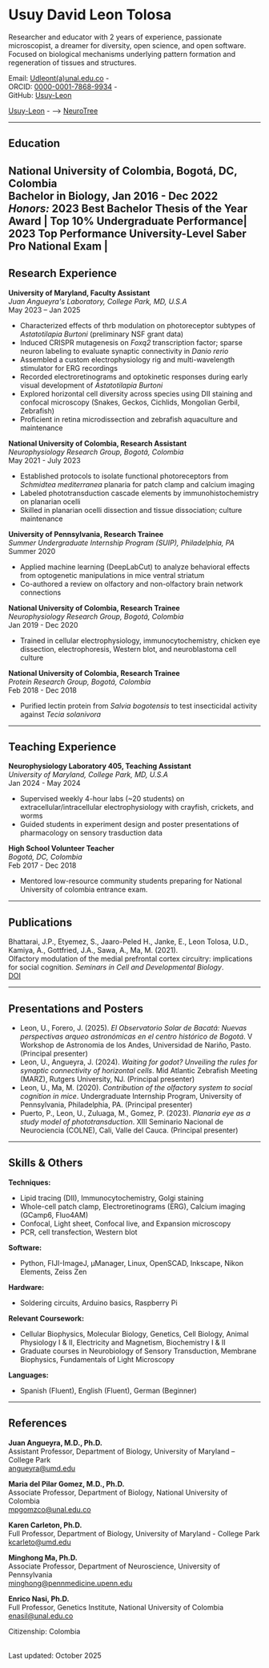

# Usuy David Leon Tolosa

Researcher and educator with 2 years of experience, passionate microscopist, a dreamer for diversity, open science, and open software. Focused on biological mechanisms underlying pattern formation and regeneration of tissues and structures. 

Email: [Udleont(a)unal.edu.co](mailto:Udleont@unal.edu.co) -  
ORCID: [0000-0001-7868-9934](https://orcid.org/0000-0001-7868-9934) -  
GitHub: [Usuy-Leon](https://github.com/Usuy-Leon)

<div id="webaddress">
  <a href="https://github.com/Usuy-Leon/usuy-leon.github.io"><i class="ai ai-researchgate"></i> Usuy-Leon</a> - -->
  <a href="https://neurotree.org/beta/peopleinfo.php?pid=928916"><i class="fa-brands fa-bluesky"></i> NeuroTree</a>
</div>

---

## Education

**National University of Colombia, Bogotá, DC, Colombia**  
Bachelor in Biology, Jan 2016 - Dec 2022  
*Honors:* 2023 Best Bachelor Thesis of the Year Award | Top 10% Undergraduate Performance| 2023 Top Performance University-Level Saber Pro National Exam | 
---

## Research Experience

**University of Maryland, Faculty Assistant**  
*Juan Angueyra's Laboratory, College Park, MD, U.S.A*  
May 2023 – Jan 2025  
- Characterized effects of thrb modulation on photoreceptor subtypes of *Astatotilapia Burtoni* (preliminary NSF grant data)  
- Induced CRISPR mutagenesis on *Foxq2* transcription factor; sparse neuron labeling to evaluate synaptic connectivity in *Danio rerio*  
- Assembled a custom electrophysiology rig and multi-wavelength stimulator for ERG recordings  
- Recorded electroretinograms and optokinetic responses during early visual development of *Astatotilapia Burtoni*  
- Explored horizontal cell diversity across species using DII staining and confocal microscopy (Snakes, Geckos, Cichlids, Mongolian Gerbil, Zebrafish)  
- Proficient in retina microdissection and zebrafish aquaculture and maintenance

**National University of Colombia, Research Assistant**  
*Neurophysiology Research Group, Bogotá, Colombia*  
May 2021 - July 2023  
- Established protocols to isolate functional photoreceptors from *Schmidtea mediterranea* planaria for patch clamp and calcium imaging  
- Labeled phototransduction cascade elements by immunohistochemistry on planarian ocelli  
- Skilled in planarian ocelli dissection and tissue dissociation; culture maintenance

**University of Pennsylvania, Research Trainee**  
*Summer Undergraduate Internship Program (SUIP), Philadelphia, PA*  
Summer 2020  
- Applied machine learning (DeepLabCut) to analyze behavioral effects from optogenetic manipulations in mice ventral striatum  
- Co-authored a review on olfactory and non-olfactory brain network connections

**National University of Colombia, Research Trainee**  
*Neurophysiology Research Group, Bogotá, Colombia*  
Jan 2019 - Dec 2020  
- Trained in cellular electrophysiology, immunocytochemistry, chicken eye dissection, electrophoresis, Western blot, and neuroblastoma cell culture

**National University of Colombia, Research Trainee**  
*Protein Research Group, Bogotá, Colombia*  
Feb 2018 - Dec 2018  
- Purified lectin protein from *Salvia bogotensis* to test insecticidal activity against *Tecia solanivora*

---

## Teaching Experience

**Neurophysiology Laboratory 405, Teaching Assistant**  
*University of Maryland, College Park, MD, U.S.A*  
Jan 2024 - May 2024  
- Supervised weekly 4-hour labs (~20 students) on extracellular/intracellular electrophysiology with crayfish, crickets, and worms  
- Guided students in experiment design and poster presentations of pharmacology on sensory trasduction data

**High School Volunteer Teacher**  
*Bogotá, DC, Colombia*  
Feb 2017 - Dec 2018  
- Mentored low-resource community students preparing for  National University of colombia entrance exam.

---

## Publications

Bhattarai, J.P., Etyemez, S., Jaaro-Peled H., Janke, E., Leon Tolosa, U.D., Kamiya, A., Gottfried, J.A., Sawa, A., Ma, M. (2021).  
Olfactory modulation of the medial prefrontal cortex circuitry: implications for social cognition. *Seminars in Cell and Developmental Biology*.  
[DOI](https://doi.org/10.1016/j.semcdb.2021.03.022)

---

## Presentations and Posters

- Leon, U., Forero, J. (2025). *El Observatorio Solar de Bacatá: Nuevas perspectivas arqueo astronómicas en el centro histórico de Bogotá*. V Workshop de Astronomia de los Andes, Universidad de Nariño, Pasto. (Principal presenter)  
- Leon, U., Angueyra, J. (2024). *Waiting for godot? Unveiling the rules for synaptic connectivity of horizontal cells*. Mid Atlantic Zebrafish Meeting (MARZ), Rutgers University, NJ. (Principal presenter)  
- Leon, U., Ma, M. (2020). *Contribution of the olfactory system to social cognition in mice*. Undergraduate Internship Program, University of Pennsylvania, Philadelphia, PA. (Principal presenter)  
- Puerto, P., Leon, U., Zuluaga, M., Gomez, P. (2023). *Planaria eye as a study model of phototransduction*. XIII Seminario Nacional de Neurociencia (COLNE), Cali, Valle del Cauca. (Principal presenter)

---

## Skills & Others

**Techniques:**  
- Lipid tracing (DII), Immunocytochemistry, Golgi staining  
- Whole-cell patch clamp, Electroretinograms (ERG), Calcium imaging (GCamp6, Fluo4AM)  
- Confocal, Light sheet, Confocal live, and Expansion microscopy  
- PCR, cell transfection, Western blot

**Software:**  
- Python, FIJI-ImageJ, μManager, Linux, OpenSCAD, Inkscape, Nikon Elements, Zeiss Zen

**Hardware:**  
- Soldering circuits, Arduino basics, Raspberry Pi

**Relevant Coursework:**  
- Cellular Biophysics, Molecular Biology, Genetics, Cell Biology, Animal Physiology I & II, Electricity and Magnetism, Biochemistry I & II  
- Graduate courses in Neurobiology of Sensory Transduction, Membrane Biophysics, Fundamentals of Light Microscopy

**Languages:**  
- Spanish (Fluent), English (Fluent), German (Beginner)

---

## References

**Juan Angueyra, M.D., Ph.D.**  
Assistant Professor, Department of Biology, University of Maryland – College Park  
[angueyra@umd.edu](mailto:angueyra@umd.edu)

**Maria del Pilar Gomez, M.D., Ph.D.**  
Associate Professor, Department of Biology, National University of Colombia  
[mpgomzco@unal.edu.co](mailto:mpgomzco@unal.edu.co)

**Karen Carleton, Ph.D.**  
Full Professor, Department of Biology, University of Maryland - College Park  
[kcarleto@umd.edu](mailto:kcarleto@umd.edu)

**Minghong Ma, Ph.D.**  
Associate Professor, Department of Neuroscience, University of Pennsylvania  
[minghong@pennmedicine.upenn.edu](mailto:minghong@pennmedicine.upenn.edu)

**Enrico Nasi, Ph.D.**  
Full Professor, Genetics Institute, National University of Colombia  
[enasil@unal.edu.co](mailto:enasil@unal.edu.co)

Citizenship: Colombia

<!-- 
Family: Married, two children
-->

<br/>Last updated: October 2025<br/><br/>

